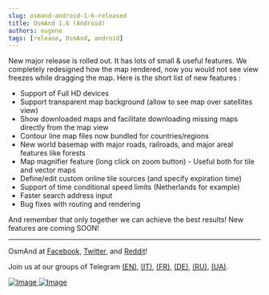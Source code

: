 ```yaml
---
slug: osmand-android-1-6-released
title: OsmAnd 1.6 (Android)
authors: eugene
tags: [release, OsmAnd, android]
---
```


New major release is rolled out. It has lots of small &amp; useful features. We completely redesigned how the map rendered, now you would not see view freezes while dragging the map. Here is the short list of new features :

- Support of Full HD devices
- Support transparent map background (allow to see map over satellites view)
- Show downloaded maps and facilitate downloading missing maps directly from the map view
- Contour line map files now bundled for countries/regions
- New world basemap with major roads, railroads, and major areal features like forests
- Map magnifier feature (long click on zoom button) - Useful both for tile and vector maps
- Define/edit custom online tile sources (and specify expiration time)
- Support of time conditional speed limits (Netherlands for example)
- Faster search address input
- Bug fixes with routing and rendering


<!--truncate-->

And remember that only together we can achieve the best results!
New features are coming SOON!

____________________________ 

<p>OsmAnd at <a href="https://www.facebook.com/osmandapp/">Facebook</a>, <a href="https://www.twitter.com/osmandapp/">Twitter</a>, and <a href="https://www.reddit.com/r/OsmAnd/">Reddit</a>!</p>
 <p>Join us at our groups of Telegram <a href="https://t.me/OsmAndMaps">(EN)</a>, <a href="https://t.me/itosmand">(IT)</a>,  <a href="https://t.me/frosmand">(FR)</a>, <a href="https://t.me/deosmand">(DE)</a>, <a href="https://t.me/ruosmand">(RU)</a>, <a href="https://t.me/uaosmand">(UA)</a>.</p>


<a href="https://play.google.com/store/apps/details?id=net.osmand">
  <img src="http://osmand.net/images/badge_store_google_play.png" alt="Image" />
</a>

<a href="https://www.amazon.com/OsmAnd-Maps-Navigation/dp/B00D0SA8I8">
<img src="http://osmand.net/images/amazon-apps-store.png" alt="Image" />
</a>